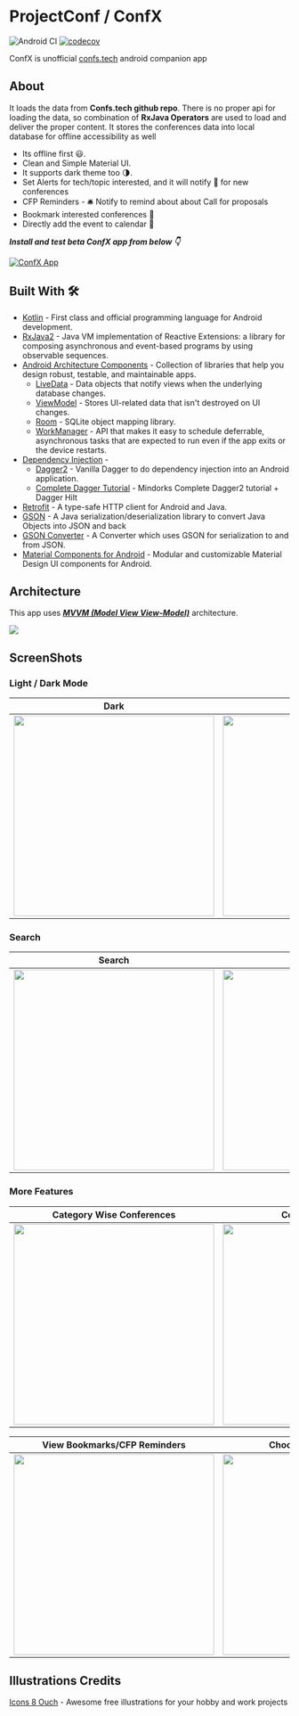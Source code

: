 # ProjectConf / ConfX

![Android CI](https://github.com/RotBolt/ProjectConf/workflows/Android%20CI/badge.svg)
[![codecov](https://codecov.io/gh/RotBolt/ProjectConf/branch/master/graph/badge.svg)](https://codecov.io/gh/RotBolt/ProjectConf)


ConfX is unofficial [confs.tech](https://confs.tech/) android companion app

## About
It loads the data from **Confs.tech github repo**. There is no proper api for loading the data, so combination of **RxJava Operators** are used to load and deliver the proper content. It stores the conferences data into local database for offline accessibility as well
- Its offline first  😃. 
- Clean and Simple Material UI.
- It supports dark theme too 🌗.
- Set Alerts for tech/topic interested, and it will notify :bell: for new conferences
- CFP Reminders - :bellhop_bell: Notify to remind about about Call for proposals
- Bookmark interested conferences :bookmark:
- Directly add the event to calendar :calendar:

***Install and test beta ConfX app from below 👇***

[![ConfX App](https://img.shields.io/badge/ConfX-APK-brightgreen?style=for-the-badge&logo=android)](https://github.com/RotBolt/ProjectConf/releases/download/v0.3.1-beta/app-debug.apk)

## Built With 🛠
- [Kotlin](https://kotlinlang.org/) - First class and official programming language for Android development.
- [RxJava2](https://github.com/ReactiveX/RxJava/tree/2.x) - Java VM implementation of Reactive Extensions: a library for composing asynchronous and event-based programs by using observable sequences.
- [Android Architecture Components](https://developer.android.com/topic/libraries/architecture) - Collection of libraries that help you design robust, testable, and maintainable apps.
  - [LiveData](https://developer.android.com/topic/libraries/architecture/livedata) - Data objects that notify views when the underlying database changes.
  - [ViewModel](https://developer.android.com/topic/libraries/architecture/viewmodel) - Stores UI-related data that isn't destroyed on UI changes. 
  - [Room](https://developer.android.com/topic/libraries/architecture/room) - SQLite object mapping library.
  - [WorkManager](https://developer.android.com/topic/libraries/architecture/workmanager) - API that makes it easy to schedule deferrable, asynchronous tasks that are expected to run even if the app exits or the device restarts. 
- [Dependency Injection](https://developer.android.com/training/dependency-injection) - 
  - [Dagger2](https://dagger.dev/) - Vanilla Dagger to do dependency injection into an Android application.
  - [Complete Dagger Tutorial](https://blog.mindorks.com/a-complete-guide-to-learn-dagger-2-b4c7a570d99c) - Mindorks Complete Dagger2 tutorial + Dagger Hilt
- [Retrofit](https://square.github.io/retrofit/) - A type-safe HTTP client for Android and Java.
- [GSON](https://github.com/google/gson) - A Java serialization/deserialization library to convert Java Objects into JSON and back 
- [GSON Converter](https://github.com/square/retrofit/tree/master/retrofit-converters/gson) - A Converter which uses GSON for serialization to and from JSON.
- [Material Components for Android](https://github.com/material-components/material-components-android) - Modular and customizable Material Design UI components for Android.

## Architecture
This app uses [***MVVM (Model View View-Model)***](https://developer.android.com/jetpack/docs/guide#recommended-app-arch) architecture.

![](https://developer.android.com/topic/libraries/architecture/images/final-architecture.png)


## ScreenShots

### Light / Dark Mode
| Dark | Light | Theme Change |
| --- | --- | --- |
|<img src="https://user-images.githubusercontent.com/24780524/85631681-9b4a3180-b693-11ea-9e34-8aacdc6cfc05.jpeg" width=360>|<img src="https://user-images.githubusercontent.com/24780524/85631679-9ab19b00-b693-11ea-8c8b-35a62e260f00.jpeg" width=360>|<img src="https://user-images.githubusercontent.com/24780524/85631678-99806e00-b693-11ea-9c22-46e37ab39514.jpeg" width=360>

### Search
| Search | Search Results | 
| --- | --- |
|<img src="https://user-images.githubusercontent.com/24780524/85632090-465aeb00-b694-11ea-8989-ead58d8cdee6.jpeg" width=360>|<img src="https://user-images.githubusercontent.com/24780524/85632088-4529be00-b694-11ea-98b4-6f0e7d7e4986.jpeg" width=360>

### More Features
| Category Wise Conferences | Conference Details | Set CFP Reminder |
| --- | --- | --- |
|<img src="https://user-images.githubusercontent.com/24780524/85633289-989d0b80-b696-11ea-938d-ea6c4efe5034.jpeg" width=360>|<img src="https://user-images.githubusercontent.com/24780524/85633293-99ce3880-b696-11ea-998f-609f1e0bd18a.jpeg" width=360>|<img src="https://user-images.githubusercontent.com/24780524/85633295-9a66cf00-b696-11ea-8d1f-0c5a6e5ed41c.jpeg" width=360>|

| View Bookmarks/CFP Reminders | Choose Topics for Alerts | Archives |
| --- | --- | --- |
|<img src="https://user-images.githubusercontent.com/24780524/85633711-68a23800-b697-11ea-93e9-62f7bfaf4b2e.jpeg" width=360>|<img src="https://user-images.githubusercontent.com/24780524/85633717-6a6bfb80-b697-11ea-9591-4389d619a8ac.jpeg" width=360>|<img src="https://user-images.githubusercontent.com/24780524/85633714-69d36500-b697-11ea-8a7f-b1dc0e8b2164.jpeg" width=360>|

## Illustrations Credits
[Icons 8 Ouch](https://icons8.com/illustrations) - Awesome free illustrations for your hobby and work projects
